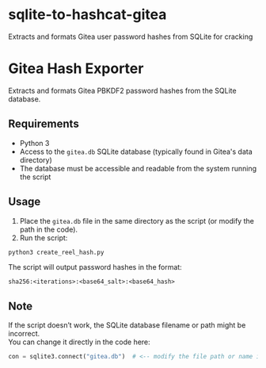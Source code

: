 # sqlite-to-hashcat-gitea
Extracts and formats Gitea user password hashes from SQLite for cracking

# Gitea Hash Exporter

Extracts and formats Gitea PBKDF2 password hashes from the SQLite database.

## Requirements

- Python 3
- Access to the `gitea.db` SQLite database (typically found in Gitea's data directory)
- The database must be accessible and readable from the system running the script

## Usage

1. Place the `gitea.db` file in the same directory as the script (or modify the path in the code).
2. Run the script:

```bash
python3 create_reel_hash.py
```

The script will output password hashes in the format:

```
sha256:<iterations>:<base64_salt>:<base64_hash>
```

## Note

If the script doesn’t work, the SQLite database filename or path might be incorrect.  
You can change it directly in the code here:

```python
con = sqlite3.connect("gitea.db")  # <-- modify the file path or name if needed
```

